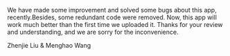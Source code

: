 We have made some improvement and solved some bugs about this app, recently.Besides, some redundant code were removed. Now, 
this app will work much better than the first time we uploaded it. Thanks for your review and understanding, and we are sorry for the inconvenience. 

Zhenjie Liu & Menghao Wang
